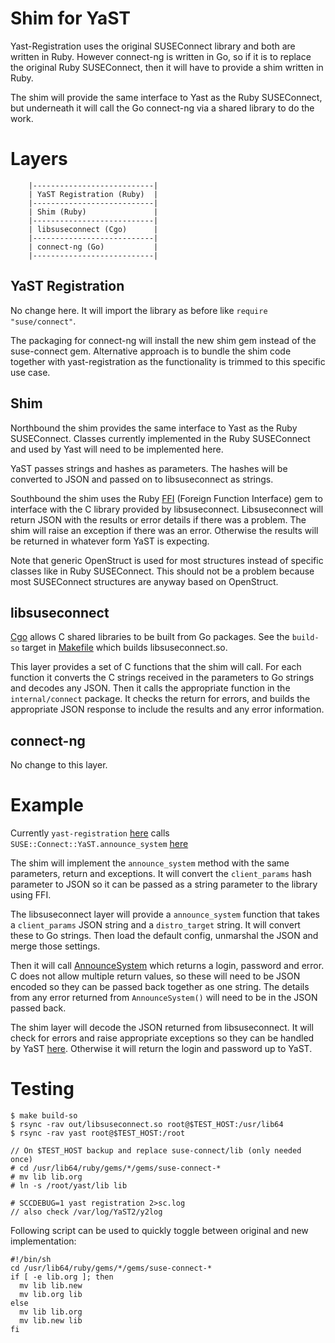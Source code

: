 # Shim for YaST

Yast-Registration uses the original SUSEConnect library and both are written in Ruby. However connect-ng is written in Go, so if it is to replace the original Ruby SUSEConnect, then it will have to provide a shim written in Ruby.

The shim will provide the same interface to Yast as the Ruby SUSEConnect, but underneath it will call the Go connect-ng via a shared library to do the work.

# Layers

```
    |---------------------------|
    | YaST Registration (Ruby)  |
    |---------------------------|
    | Shim (Ruby)               |
    |---------------------------|
    | libsuseconnect (Cgo)      |
    |---------------------------|
    | connect-ng (Go)           |
    |---------------------------|

```

## YaST Registration

No change here. It will import the library as before like `require "suse/connect"`.

The packaging for connect-ng will install the new shim gem instead of the suse-connect gem.
Alternative approach is to bundle the shim code together with yast-registration as the functionality is trimmed to this specific use case.

## Shim

Northbound the shim provides the same interface to Yast as the Ruby SUSEConnect. Classes currently implemented in the Ruby SUSEConnect and used by Yast will need to be implemented here.

YaST passes strings and hashes as parameters. The hashes will be converted to JSON and passed on to libsuseconnect as strings.

Southbound the shim uses the Ruby [FFI](https://github.com/ffi/ffi) (Foreign Function Interface) gem to interface with the C library provided by libsuseconnect. Libsuseconnect will return JSON with the results or error details if there was a problem. The shim will raise an exception if there was an error. Otherwise the results will be returned in whatever form YaST is expecting.

Note that generic OpenStruct is used for most structures instead of specific classes like in Ruby SUSEConnect. This should not be a problem because most SUSEConnect structures are anyway based on OpenStruct.

## libsuseconnect

[Cgo](https://golang.org/cmd/cgo/) allows C shared libraries to be built from Go packages. See the `build-so` target in [Makefile](../Makefile) which builds libsuseconnect.so.

This layer provides a set of C functions that the shim will call. For each function it converts the C strings received in the parameters to Go strings and decodes any JSON. Then it calls the appropriate function in the `internal/connect` package. It checks the return for errors, and builds the appropriate JSON response to include the results and any error information.

## connect-ng

No change to this layer.

# Example

Currently `yast-registration` [here](https://github.com/yast/yast-registration/blob/134f553e0a0ea75e94b095cfd1fa1fb0fa9bca75/src/lib/registration/registration.rb#L58) calls `SUSE::Connect::YaST.announce_system` [here](https://github.com/SUSE/connect/blob/1b377c95cd08e4e536cbf3d6707eaa1ef21c412e/lib/suse/connect/yast.rb#L21-L28)

The shim will implement the `announce_system` method with the same parameters, return and exceptions. It will convert the `client_params` hash parameter to JSON so it can be passed as a string parameter to the library using FFI.

The libsuseconnect layer will provide a `announce_system` function that takes a `client_params` JSON string and a `distro_target` string. It will convert these to Go strings. Then load the default config, unmarshal the JSON and merge those settings.

Then it will call [AnnounceSystem](https://github.com/SUSE/connect-ng/blob/c534203603e3c7d5c3064c1de340b2195996992a/internal/connect/client.go#L174) which returns a login, password and error. C does not allow multiple return values, so these will need to be JSON encoded so they can be passed back together as one string. The details from any error returned from `AnnounceSystem()` will need to be in the JSON passed back.

The shim layer will decode the JSON returned from libsuseconnect. It will check for errors and raise appropriate exceptions so they can be handled by YaST [here](https://github.com/yast/yast-registration/blob/134f553e0a0ea75e94b095cfd1fa1fb0fa9bca75/src/lib/registration/connect_helpers.rb#L63). Otherwise it will return the login and password up to YaST.

# Testing

```
$ make build-so
$ rsync -rav out/libsuseconnect.so root@$TEST_HOST:/usr/lib64
$ rsync -rav yast root@$TEST_HOST:/root

// On $TEST_HOST backup and replace suse-connect/lib (only needed once)
# cd /usr/lib64/ruby/gems/*/gems/suse-connect-*
# mv lib lib.org
# ln -s /root/yast/lib lib

# SCCDEBUG=1 yast registration 2>sc.log
// also check /var/log/YaST2/y2log
```

Following script can be used to quickly toggle between original and new implementation:

```
#!/bin/sh
cd /usr/lib64/ruby/gems/*/gems/suse-connect-*
if [ -e lib.org ]; then
  mv lib lib.new
  mv lib.org lib
else
  mv lib lib.org
  mv lib.new lib
fi
```
